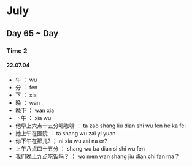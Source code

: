 # July

## Day 65 ~ Day

### Time 2

#### 22.07.04

- 午 ： wu
- 分 ： fen
- 下 ： xia
- 晚 ： wan
- 晚下 ： wan xia
- 下午 ： xia wu
- 他早上六点十五分喝咖啡 ： ta zao shang liu dian shi wu fen he ka fei
- 她上午在医院 ： ta shang wu zai yi yuan
- 你下午在那儿? ； ni xia wu zai na er?
- 上午八点四十五分 ： shang wu ba dian si shi wu fen
- 我们晚上九点吃饭吗？ ： wo men wan shang jiu dian chi fan ma？

